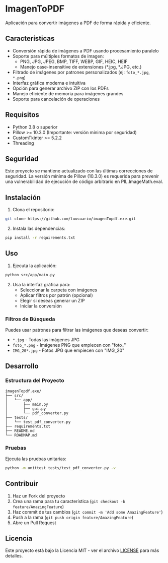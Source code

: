 # ImagenToPDF

Aplicación para convertir imágenes a PDF de forma rápida y eficiente.

## Características

- Conversión rápida de imágenes a PDF usando procesamiento paralelo
- Soporte para múltiples formatos de imagen:
  - PNG, JPG, JPEG, BMP, TIFF, WEBP, GIF, HEIC, HEIF
  - Manejo case-insensitive de extensiones (*.jpg, *.JPG, etc.)
- Filtrado de imágenes por patrones personalizados (ej: `foto_*.jpg`, `*.png`)
- Interfaz gráfica moderna e intuitiva
- Opción para generar archivo ZIP con los PDFs
- Manejo eficiente de memoria para imágenes grandes
- Soporte para cancelación de operaciones

## Requisitos

- Python 3.8 o superior
- Pillow >= 10.3.0 (Importante: versión mínima por seguridad)
- CustomTkinter >= 5.2.2
- Threading

## Seguridad

Este proyecto se mantiene actualizado con las últimas correcciones de seguridad. La versión mínima de Pillow (10.3.0) es requerida para prevenir una vulnerabilidad de ejecución de código arbitrario en PIL.ImageMath.eval.

## Instalación

1. Clona el repositorio:
```bash
git clone https://github.com/tuusuario/imagenTopdf.exe.git
```

2. Instala las dependencias:
```bash
pip install -r requirements.txt
```

## Uso

1. Ejecuta la aplicación:
```bash
python src/app/main.py
```

2. Usa la interfaz gráfica para:
   - Seleccionar la carpeta con imágenes
   - Aplicar filtros por patrón (opcional)
   - Elegir si deseas generar un ZIP
   - Iniciar la conversión

### Filtros de Búsqueda

Puedes usar patrones para filtrar las imágenes que deseas convertir:
- `*.jpg` - Todas las imágenes JPG
- `foto_*.png` - Imágenes PNG que empiecen con "foto_"
- `IMG_20*.jpg` - Fotos JPG que empiecen con "IMG_20"

## Desarrollo

### Estructura del Proyecto
```
imagenTopdf.exe/
├── src/
│   └── app/
│       ├── main.py
│       ├── gui.py
│       └── pdf_converter.py
├── tests/
│   └── test_pdf_converter.py
├── requirements.txt
├── README.md
└── ROADMAP.md
```

### Pruebas

Ejecuta las pruebas unitarias:
```bash
python -m unittest tests/test_pdf_converter.py -v
```

## Contribuir

1. Haz un Fork del proyecto
2. Crea una rama para tu característica (`git checkout -b feature/AmazingFeature`)
3. Haz commit de tus cambios (`git commit -m 'Add some AmazingFeature'`)
4. Push a la rama (`git push origin feature/AmazingFeature`)
5. Abre un Pull Request

## Licencia

Este proyecto está bajo la Licencia MIT - ver el archivo [LICENSE](LICENSE) para más detalles.
